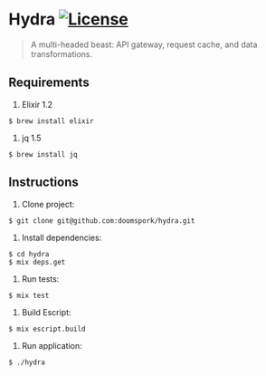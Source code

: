 # Hydra [![License][license-img]][license]

[license-img]: https://img.shields.io/badge/license-Apache%202.0-blue.svg
[license]: http://opensource.org/licenses/Apache-2.0

> A multi-headed beast: API gateway, request cache, and data transformations.

## Requirements

1. Elixir 1.2

  ```shell
  $ brew install elixir
  ```

1. jq 1.5

  ```shell
  $ brew install jq
  ```

## Instructions

1. Clone project:

  ```shell
  $ git clone git@github.com:doomspork/hydra.git
  ```

1. Install dependencies:

  ```shell
  $ cd hydra
  $ mix deps.get
  ```

1. Run tests:

  ```shell
  $ mix test
  ```

1. Build Escript:

  ```shell
  $ mix escript.build
  ```

1. Run application:

  ```shell
  $ ./hydra
  ```
